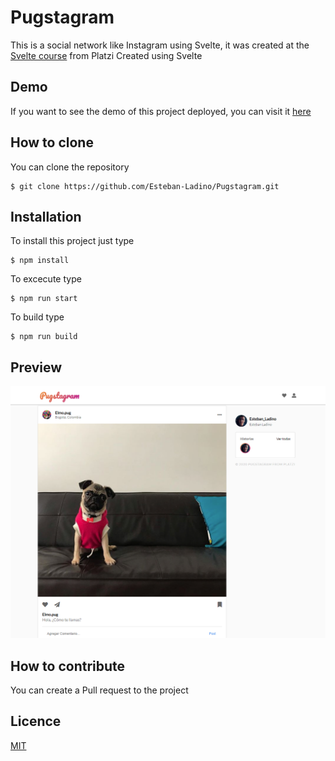 # Pugstagram
This is a social network like Instagram using Svelte, it was created at the [Svelte course](https://platzi.com/cursos/svelte/) from Platzi
Created using Svelte

## Demo
If you want to see the demo of this project deployed, you can visit it [here](https://esteban-pugstagram.netlify.app/)

## How to clone
You can clone the repository

    $ git clone https://github.com/Esteban-Ladino/Pugstagram.git
    
## Installation
To install this project just type

    $ npm install

To excecute type

    $ npm run start

To build type

    $ npm run build

## Preview

![Preview](https://github.com/Esteban-Ladino/Pugstagram/blob/master/images/preview1.png)

## How to contribute

You can create a Pull request to the project

## Licence

[MIT](https://github.com/Esteban-Ladino/Pugstagram/blob/master/LICENSE)